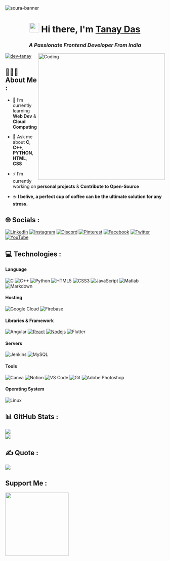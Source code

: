 <img src="https://res.cloudinary.com/superfolio/image/upload/v1620689979/68747470733a2f2f692e70696e696d672e636f6d2f6f726967696e616c732f63362f33332f63322f63363333633230656465383266306530636564376435373064626533613166332e676966_yjuh2s.gif" alt="soura-banner">


<h1 align="center"> <img src="https://emoji.discadia.com/emojis/aed5c690-651e-410f-a78d-908c51852f21.gif" width="30px" height="30px"> Hi there, I'm <a href="https://www.linkedin.com/in/tanay-das-/" target="_blank" rel="noopener noreferrer">Tanay Das</a> 
<h3 align="center"><i>A Passionate Frontend Developer From India</i></h3>
<img align="right" alt="Coding" width="400" src="https://valesh.dev/images/coder.gif">
  
  
<a href="https://visitcount.itsvg.in"><img src="https://komarev.com/ghpvc/?username=dev-tanay&label=Profile%20views&color=0e75b6&style=flat" alt="dev-tanay" />
  </a>
  
  
<h2> 👨🏻‍💻 About Me :</h2>

- 🌱 I’m currently learning **Web Dev** & **Cloud Computing**
       
- 💬 Ask me about **C**, **C++**, **PYTHON**, **HTML**, **CSS**

- ⚡ I’m currently working on **personal projects** & **Contribute to Open-Source**

- ☕ **I belive, a perfect cup of coffee can be the ultimate solution for any stress.** 


## 🌐 Socials :

[![LinkedIn](https://img.shields.io/badge/LinkedIn-%230077B5.svg?logo=linkedin&logoColor=white)](https://linkedin.com/in/tanay-das-) 
[![Instagram](https://img.shields.io/badge/Instagram-%23E4405F.svg?logo=Instagram&logoColor=white)](https://instagram.com/its.tanay_) 
[![Discord](https://img.shields.io/badge/Discord-%237289DA.svg?logo=discord&logoColor=white)](https://discord.com/users/961213185497645078) 
[![Pinterest](https://img.shields.io/badge/Pinterest-%23E60023.svg?logo=Pinterest&logoColor=white)](https://pin.it/5PrXFi0) 
[![Facebook](https://img.shields.io/badge/Facebook-%231877F2.svg?logo=Facebook&logoColor=white)](https://www.facebook.com/tanay.das.9461799) 
[![Twitter](https://img.shields.io/badge/Twitter-%231DA1F2.svg?logo=Twitter&logoColor=white)](https://twitter.com/Tanaydas_77) 
[![YouTube](https://img.shields.io/badge/YouTube-%23FF0000.svg?logo=YouTube&logoColor=white)](https://youtube.com/c/M-TDGaming99)


## 💻 Technologies :

#### Language 

![C](https://img.shields.io/badge/-C-00599C?style=flat-square&logo=c)
![C++](https://img.shields.io/badge/-C++-00599C?style=flat-square&logo=cplusplus)
![Python](https://img.shields.io/badge/python-00599C?style=flat-square&logo=python&logoColor=ffdd54)
![HTML5](https://img.shields.io/badge/-HTML5-E34F26?style=flat-square&logo=html5&logoColor=white)
![CSS3](https://img.shields.io/badge/-CSS3-1572B6?style=flat-square&logo=css3)
![JavaScript](https://img.shields.io/badge/-JavaScript-black?style=flat-square&logo=javascript)
![Matlab](https://img.shields.io/badge/-Matlab-00599C?style=flat-square&logo=Matlab&logoColor=white)
![Markdown](https://img.shields.io/badge/markdown-%23000000.svg?style=flat-square&logo=markdown&logoColor=white)

#### Hosting 

![Google Cloud](https://img.shields.io/badge/Google%20Cloud-%234285F4.svg?style=flat&logo=google-cloud&logoColor=white) 
![Firebase](https://img.shields.io/badge/firebase-%23039BE5.svg?style=flat&logo=firebase) 

#### Libraries & Framework 

![Angular](https://img.shields.io/badge/angular-%23DD0031.svg?style=flat&logo=angular&logoColor=white)
[![React](https://img.shields.io/badge/-React-black?style=flat-square&logo=react)](https://reactjs.org/)
[![Nodejs](https://img.shields.io/badge/-Nodejs-black?style=flat-square&logo=Node.js)](https://nodejs.org/) 
![Flutter](https://img.shields.io/badge/Flutter-%2302569B.svg?style=flat&logo=Flutter&logoColor=white) 

#### Servers

![Jenkins](https://img.shields.io/badge/jenkins-%232C5263.svg?style=flat&logo=jenkins&logoColor=white) 
![MySQL](https://img.shields.io/badge/mysql-%2300f.svg?style=flat&logo=mysql&logoColor=white) 

#### Tools 

![Canva](https://img.shields.io/badge/Canva-%2300C4CC.svg?style=flat-square&logo=Canva&logoColor=white) 
![Notion](https://img.shields.io/badge/Notion-%23000000.svg?style=flat&logo=notion&logoColor=white)
![VS Code](https://img.shields.io/badge/-VS%20Code-007ACC?style=flat-square&logo=visual-studio-code)
![Git](https://img.shields.io/badge/-Git-black?style=flat-square&logo=git)
![Adobe Photoshop](https://img.shields.io/badge/adobephotoshop-%2331A8FF.svg?style=flat-square&logo=adobephotoshop&logoColor=white)

#### Operating System

![Linux](https://img.shields.io/badge/Linux-FCC624?style=flat-square&logo=linux&logoColor=black)


## 📊 GitHub Stats :

![](https://github-readme-stats.vercel.app/api?username=Dev-tanay&theme=radical&hide_border=true&include_all_commits=true&count_private=false)<br/>
![](https://github-readme-streak-stats.herokuapp.com/?user=Dev-tanay&theme=radical&hide_border=true)<br/>


## ✍️ Quote :

![](https://quotes-github-readme.vercel.app/api?type=horizontal&theme=gruvbox)


## Support Me :

<a href="https://www.buymeacoffee.com/tanaydas"><img src="https://cdn.buymeacoffee.com/buttons/v2/default-yellow.png" width="200" /></a>

